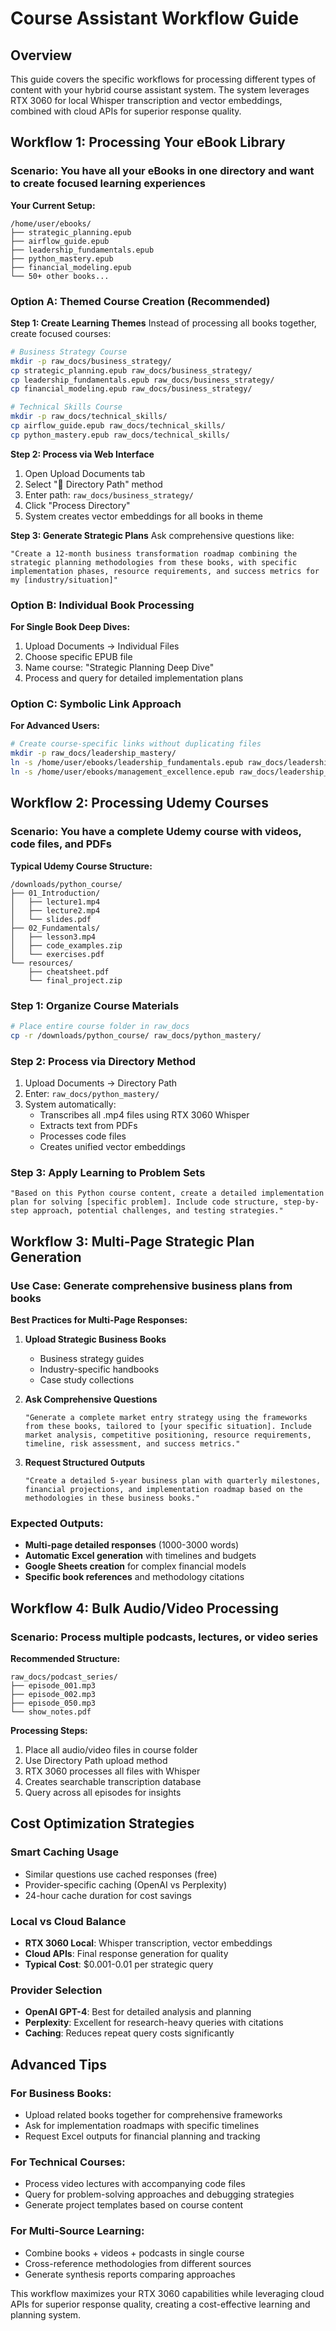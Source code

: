 # Course Assistant Workflow Guide

## Overview

This guide covers the specific workflows for processing different types of content with your hybrid course assistant system. The system leverages RTX 3060 for local Whisper transcription and vector embeddings, combined with cloud APIs for superior response quality.

## Workflow 1: Processing Your eBook Library

### Scenario: You have all your eBooks in one directory and want to create focused learning experiences

**Your Current Setup:**
```
/home/user/ebooks/
├── strategic_planning.epub
├── airflow_guide.epub  
├── leadership_fundamentals.epub
├── python_mastery.epub
├── financial_modeling.epub
└── 50+ other books...
```

### Option A: Themed Course Creation (Recommended)

**Step 1: Create Learning Themes**
Instead of processing all books together, create focused courses:

```bash
# Business Strategy Course
mkdir -p raw_docs/business_strategy/
cp strategic_planning.epub raw_docs/business_strategy/
cp leadership_fundamentals.epub raw_docs/business_strategy/
cp financial_modeling.epub raw_docs/business_strategy/

# Technical Skills Course  
mkdir -p raw_docs/technical_skills/
cp airflow_guide.epub raw_docs/technical_skills/
cp python_mastery.epub raw_docs/technical_skills/
```

**Step 2: Process via Web Interface**
1. Open Upload Documents tab
2. Select "📁 Directory Path" method
3. Enter path: `raw_docs/business_strategy/`
4. Click "Process Directory"
5. System creates vector embeddings for all books in theme

**Step 3: Generate Strategic Plans**
Ask comprehensive questions like:
```
"Create a 12-month business transformation roadmap combining the strategic planning methodologies from these books, with specific implementation phases, resource requirements, and success metrics for my [industry/situation]"
```

### Option B: Individual Book Processing

**For Single Book Deep Dives:**
1. Upload Documents → Individual Files
2. Choose specific EPUB file
3. Name course: "Strategic Planning Deep Dive"
4. Process and query for detailed implementation plans

### Option C: Symbolic Link Approach

**For Advanced Users:**
```bash
# Create course-specific links without duplicating files
mkdir -p raw_docs/leadership_mastery/
ln -s /home/user/ebooks/leadership_fundamentals.epub raw_docs/leadership_mastery/
ln -s /home/user/ebooks/management_excellence.epub raw_docs/leadership_mastery/
```

## Workflow 2: Processing Udemy Courses

### Scenario: You have a complete Udemy course with videos, code files, and PDFs

**Typical Udemy Course Structure:**
```
/downloads/python_course/
├── 01_Introduction/
│   ├── lecture1.mp4
│   ├── lecture2.mp4
│   └── slides.pdf
├── 02_Fundamentals/
│   ├── lesson3.mp4
│   ├── code_examples.zip
│   └── exercises.pdf
└── resources/
    ├── cheatsheet.pdf
    └── final_project.zip
```

### Step 1: Organize Course Materials
```bash
# Place entire course folder in raw_docs
cp -r /downloads/python_course/ raw_docs/python_mastery/
```

### Step 2: Process via Directory Method
1. Upload Documents → Directory Path
2. Enter: `raw_docs/python_mastery/`
3. System automatically:
   - Transcribes all .mp4 files using RTX 3060 Whisper
   - Extracts text from PDFs
   - Processes code files
   - Creates unified vector embeddings

### Step 3: Apply Learning to Problem Sets
```
"Based on this Python course content, create a detailed implementation plan for solving [specific problem]. Include code structure, step-by-step approach, potential challenges, and testing strategies."
```

## Workflow 3: Multi-Page Strategic Plan Generation

### Use Case: Generate comprehensive business plans from books

**Best Practices for Multi-Page Responses:**

1. **Upload Strategic Business Books**
   - Business strategy guides
   - Industry-specific handbooks
   - Case study collections

2. **Ask Comprehensive Questions**
   ```
   "Generate a complete market entry strategy using the frameworks from these books, tailored to [your specific situation]. Include market analysis, competitive positioning, resource requirements, timeline, risk assessment, and success metrics."
   ```

3. **Request Structured Outputs**
   ```
   "Create a detailed 5-year business plan with quarterly milestones, financial projections, and implementation roadmap based on the methodologies in these business books."
   ```

### Expected Outputs:
- **Multi-page detailed responses** (1000-3000 words)
- **Automatic Excel generation** with timelines and budgets
- **Google Sheets creation** for complex financial models
- **Specific book references** and methodology citations

## Workflow 4: Bulk Audio/Video Processing

### Scenario: Process multiple podcasts, lectures, or video series

**Recommended Structure:**
```
raw_docs/podcast_series/
├── episode_001.mp3
├── episode_002.mp3
├── episode_050.mp3
└── show_notes.pdf
```

**Processing Steps:**
1. Place all audio/video files in course folder
2. Use Directory Path upload method
3. RTX 3060 processes all files with Whisper
4. Creates searchable transcription database
5. Query across all episodes for insights

## Cost Optimization Strategies

### Smart Caching Usage
- Similar questions use cached responses (free)
- Provider-specific caching (OpenAI vs Perplexity)
- 24-hour cache duration for cost savings

### Local vs Cloud Balance
- **RTX 3060 Local**: Whisper transcription, vector embeddings
- **Cloud APIs**: Final response generation for quality
- **Typical Cost**: $0.001-0.01 per strategic query

### Provider Selection
- **OpenAI GPT-4**: Best for detailed analysis and planning
- **Perplexity**: Excellent for research-heavy queries with citations
- **Caching**: Reduces repeat query costs significantly

## Advanced Tips

### For Business Books:
- Upload related books together for comprehensive frameworks
- Ask for implementation roadmaps with specific timelines
- Request Excel outputs for financial planning and tracking

### For Technical Courses:
- Process video lectures with accompanying code files
- Query for problem-solving approaches and debugging strategies
- Generate project templates based on course content

### For Multi-Source Learning:
- Combine books + videos + podcasts in single course
- Cross-reference methodologies from different sources
- Generate synthesis reports comparing approaches

This workflow maximizes your RTX 3060 capabilities while leveraging cloud APIs for superior response quality, creating a cost-effective learning and planning system.